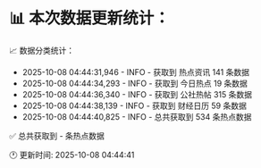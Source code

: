 📊 本次数据更新统计：
==========================

📈 数据分类统计：
- 2025-10-08 04:44:31,946 - INFO - 获取到 热点资讯 141 条数据
- 2025-10-08 04:44:34,293 - INFO - 获取到 今日热点 19 条数据
- 2025-10-08 04:44:36,340 - INFO - 获取到 公社热帖 315 条数据
- 2025-10-08 04:44:38,139 - INFO - 获取到 财经日历 59 条数据
- 2025-10-08 04:44:40,825 - INFO - 总共获取到 534 条热点数据

✅ 总共获取到 - 条热点数据

🕐 更新时间: 2025-10-08 04:44:41
